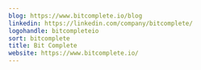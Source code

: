 ```yaml
---
blog: https://www.bitcomplete.io/blog
linkedin: https://linkedin.com/company/bitcomplete/
logohandle: bitcompleteio
sort: bitcomplete
title: Bit Complete
website: https://www.bitcomplete.io/
---
```

